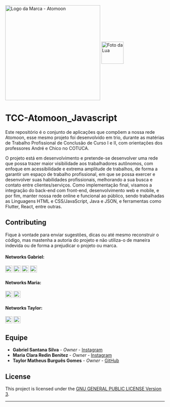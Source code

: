   <div>
    <img align="center" alt="Logo da Marca - Atomoon" width="300" src="https://user-images.githubusercontent.com/53992405/176083452-508fa6dc-9cd8-4d44-aaae-e71a1c3470eb.svg" />
    <img align="center" alt="Foto da Lua"  height="70" width="70" src="https://user-images.githubusercontent.com/53992405/176083448-76a0f084-a0ed-43f4-9bcd-20c77eb3ad9e.svg"/>
</div>

# TCC-Atomoon_Javascript

Este repositório é o conjunto de aplicações que compõem a nossa rede Atomoon, esse mesmo projeto foi desenvolvido em trio, durante as matérias de Trabalho Profissional de Conclusão de Curso I e II, com orientações dos professores André e Chico no COTUCA.

O projeto está em desenvolvimento e pretende-se desenvolver uma rede que possa trazer maior visibilidade aos trabalhadores autônomos, com enfoque em acessibilidade e extrema amplitude de trabalhos, de forma a garantir um espaço de trabalho profissional, em que se possa exercer e desenvolver suas habilidades profissionais, melhorando a sua busca e contato entre clientes/serviços. Como implementação final, visamos a integração do back-end com front-end, desenvolvimento web e mobile, e por fim, manter nossa rede online e funcional ao público, sendo trabalhadas as Linguagens HTML e CSS/JavaScript, Java e JSON, e ferramentas como Flutter, React, entre outras.

## Contributing

Fique à vontade para enviar sugestões, dicas ou até mesmo reconstruir o código, mas mastenha a autoria do projeto e não utiliza-o de maneira indevida ou de forma a prejudicar o projeto ou marca.

#### Networks Gabriel:

[<img alt="GitHub followers Gabriel" src="https://img.shields.io/github/followers/PuniGC?label=Follow&style=social" height="22" title="Follow me"/>][github]
[<img alt="Instagram Gabriel" src="https://img.shields.io/badge/Instagram-E4405F?style=for-the-badge&logo=instagram&logoColor=white&link=instagram.com/gabrielsants_dev/" height="22" />](https://www.instagram.com/gabrielsants_dev/)
[<img alt="Mail to Gabriel" src="https://img.shields.io/badge/-Gmail-c14438?style=flat&logo=Gmail&logoColor=white" height="22" title="gabriel04.ok@gmail.com" />][email]
[<img alt="Linkedin Gabriel" src="https://img.shields.io/badge/-LinkedIn-blue?style=flat-square&logo=Linkedin&logoColor=white&link=https://www.linkedin.com/in/gabriel-santana-silva-1205461a3/" height="22" />][linkedin]

#### Networks Maria:

[<img alt="GitHub followers Maria" src="https://img.shields.io/github/followers/mariaxuxu?label=Follow&style=social" height="22" title="Follow me"/>](https://github.com/mariaxuxu)
[<img alt="Instagram Maria" src="https://img.shields.io/badge/Instagram-E4405F?style=for-the-badge&logo=instagram&logoColor=white&link=instagram.com/https.mariiax/" height="22" />](https://www.instagram.com/https.mariiax/)

#### Networks Taylor:

[<img alt="GitHub followers Taylor" src="https://img.shields.io/github/followers/taylorburgues?label=Follow&style=social" height="22" title="Follow me"/>](https://github.com/taylorburgues)
[<img alt="Instagram Taylor" src="https://img.shields.io/badge/Instagram-E4405F?style=for-the-badge&logo=instagram&logoColor=white&link=instagram.com/theo_burgues/" height="22" />](https://www.instagram.com/theo_burgues/)

## Equipe

* **Gabriel Santana Silva** - *Owner* - [Instagram](https://www.instagram.com/gabrielsants_dev/)
* **Maria Clara Redin Benitez** - *Owner* - [Instagram](https://www.instagram.com/https.mariiax/)
* **Taylor Matheus Burguês Gomes** - *Owner* - [GitHub](https://github.com/taylorburgues)

## License

This project is licensed under the [GNU GENERAL PUBLIC LICENSE Version 3][license].

---
[github]: https://github.com/PuniGC
[linkedin]: https://www.linkedin.com/in/gabriel-santana-silva-1205461a3/
[email]: mailto:gabriel04.ok@gmail.com
[license]: LICENSE
